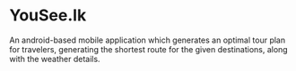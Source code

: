 # YouSee.lk
An android-based mobile application which generates an optimal tour plan for travelers, generating the shortest route for the given destinations, along with the weather details.
